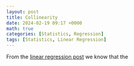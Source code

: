 ```yaml
---
layout: post
title: Collinearity
date: 2024-02-19 09:17 +0000
math: true
categories: [Statistics, Regression]
tags: [Statistics, Linear Regression]
---
```


From the [linear regression post](https://dylandijk.github.io/posts/linear-regression-1-basics/) we know that the 